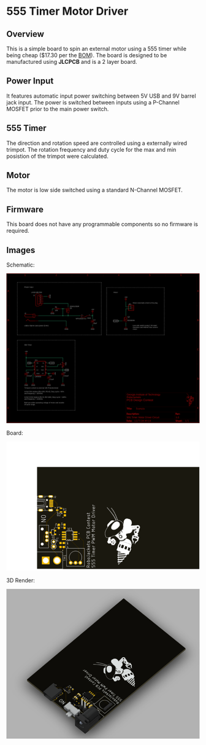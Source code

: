 # 555 Timer Motor Driver

## Overview

This is a simple board to spin an external motor using a 555 timer while being  cheap ($17.30 per the [BOM](BOM.csv)). The board is designed to be manufactured using **JLCPCB** and is a 2 layer board.

## Power Input

It features automatic input power switching between 5V USB and 9V barrel jack input. The power is switched between inputs using a P-Channel MOSFET prior to the main power switch.

## 555 Timer

The direction and rotation speed are controlled using a externally wired trimpot. The rotation frequency and duty cycle for the max and min posistion of the trimpot were calculated.

## Motor

The motor is low side switched using a standard N-Channel MOSFET.

## Firmware

This board does not have any programmable components so no firmware is required.

## Images

Schematic:

![Board](Example_Schematic.png)

Board:

![Board](Example_Board.png)

3D Render:

![3D Render](Example_Render.png)
